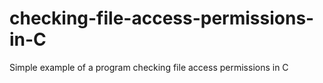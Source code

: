 checking-file-access-permissions-in-C
=====================================

Simple example of a program checking file access permissions in C
